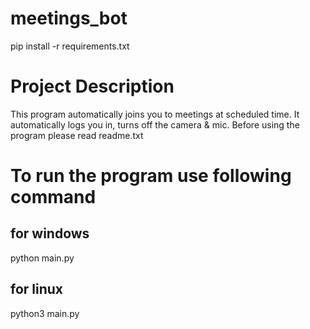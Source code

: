 # meetings_bot

pip install -r requirements.txt

# Project Description
This program automatically joins you to meetings at scheduled time.
It automatically logs you in, turns off the camera & mic.
Before using the program please read readme.txt

# To run the program use following command

## for windows

python main.py

## for linux 

python3 main.py
